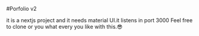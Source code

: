 #Porfolio v2

it is a nextjs project and it needs  material UI.it listens in port 3000
Feel free to  clone or you what every you like with this.😎


